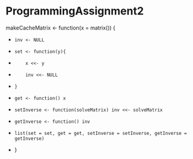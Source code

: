 # ProgrammingAssignment2
makeCacheMatrix <- function(x = matrix()) {
+     inv <- NULL
+     set <- function(y){
+         x <<- y
+         inv <<- NULL
+     }
+     get <- function() x
+     setInverse <- function(solveMatrix) inv <<- solveMatrix
+     getInverse <- function() inv
+     list(set = set, get = get, setInverse = setInverse, getInverse = getInverse)
+ }
